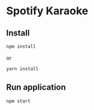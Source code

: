 # Spotify Karaoke


## Install

```sh
npm install
```
or

```sh
yarn install
```

## Run application

```sh
npm start
```
